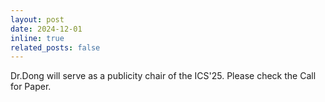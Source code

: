 ```yaml
---
layout: post
date: 2024-12-01
inline: true
related_posts: false
---
```


Dr.Dong will serve as a publicity chair of the ICS'25. Please check the Call for Paper.
